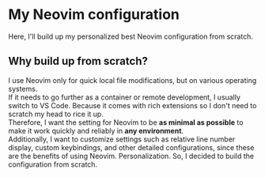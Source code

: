 # My Neovim configuration

Here, I'll build up my personalized best Neovim configuration from scratch.  

## Why build up from scratch?
I use Neovim only for quick local file modifications, but on various operating systems.  
If it needs to go further as a container or remote development, I usually switch to VS Code. Because it comes with rich extensions so I don't need to scratch my head to rice it up.  
Therefore, I want the setting for Neovim to be **as minimal as possible** to make it work quickly and reliably in **any environment**.  
Additionally, I want to customize settings such as relative line number display, custom keybindings, and other detailed configurations, since these are the benefits of using Neovim. Personalization.
So, I decided to build the configuration from scratch.